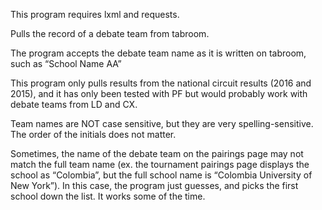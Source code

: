 This program requires lxml and requests.

Pulls the record of a debate team from tabroom. 

The program accepts the debate team name as it is written on tabroom, such as “School Name AA”

This program only pulls results from the national circuit results (2016 and 2015), and it has only been tested with PF but would probably work with debate teams from LD and CX. 

Team names are NOT case sensitive, but they are very spelling-sensitive. The order of the initials does not matter. 

Sometimes, the name of the debate team on the pairings page may not match the full team name (ex. the tournament pairings page displays the school as “Colombia”, but the full school name is “Colombia University of New York”). In this case, the program just guesses, and picks the first school down the list. It works some of the time. 